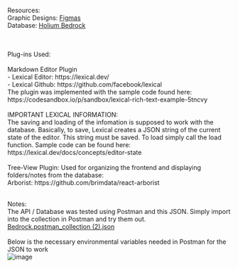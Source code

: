 Resources:
<br />
Graphic Designs:  [Figmas](https://www.figma.com/file/2aoBydAjSoFmdyFYv3Kj7t/note-app?type=design&node-id=82-66&mode=design)
<br />
Database: [Holium Bedrock](https://docs.holium.com/main/for-developers/bedrock)

<br />
<br />
Plug-ins Used:
<br />
<br />
Markdown Editor Plugin
<br />
- Lexical Editor: https://lexical.dev/
<br />
- Lexical Github: https://github.com/facebook/lexical
<br />
The plugin was implemented with the sample code found here: https://codesandbox.io/p/sandbox/lexical-rich-text-example-5tncvy
<br />
<br />
IMPORTANT LEXICAL INFORMATION:
<br />
The saving and loading of the infomation is supposed to work with the database. Basically, to save, Lexical creates a JSON string of the current
<br />
state of the editor. This string must be saved. To load simply call the load function. Sample code can be found here: https://lexical.dev/docs/concepts/editor-state
<br />
<br />
Tree-View Plugin: Used for organizing the frontend and displaying folders/notes from the database:
<br />
Arborist: https://github.com/brimdata/react-arborist
<br />
<br />

Notes:
<br />
The API / Database was tested using Postman and this JSON. Simply import into the collection in Postman and try them out.
<br />
[Bedrock.postman_collection (2).json](https://github.com/Native-Planet/onyx/files/13814489/Bedrock.postman_collection.2.json)
<br />
<br />
Below is the necessary environmental variables needed in Postman for the JSON to work
<br />
![image](https://github.com/Native-Planet/onyx/assets/73608860/850b286c-001f-4ea3-978b-5cbbca83a809)

